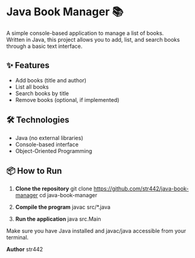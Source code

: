 # Java Book Manager 📚

A simple console-based application to manage a list of books.  
Written in Java, this project allows you to add, list, and search books through a basic text interface.

## ✨ Features

- Add books (title and author)
- List all books
- Search books by title
- Remove books (optional, if implemented)

## 🛠️ Technologies

- Java (no external libraries)
- Console-based interface
- Object-Oriented Programming

## 📦 How to Run

1. **Clone the repository**
git clone https://github.com/str442/java-book-manager
cd java-book-manager

2. **Compile the program**
javac src/*.java

3. **Run the application**
java src.Main

Make sure you have Java installed and javac/java accessible from your terminal.

**Author** 
str442


